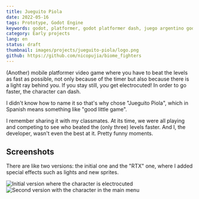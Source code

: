 ```yaml
---
title: Jueguito Piola
date: 2022-05-16
tags: Prototype, Godot Engine
keywords: godot, platformer, godot platformer dash, juego argentino godot
category: Early projects
lang: en
status: draft
thumbnail: images/projects/jueguito-piola/logo.png
github: https://github.com/nicopujia/biome_fighters
---
```


(Another) mobile platformer video game where you have to beat the levels as fast as possible, not only because of the timer but also because there is a light ray behind you. If you stay still, you get electrocuted! In order to go faster, the character can dash.

I didn't know how to name it so that's why chose "Jueguito Piola", which in Spanish means something like "good little game".

I remember sharing it with my classmates. At its time, we were all playing and competing to see who beated the (only three) levels faster. And I, the developer, wasn't even the best at it. Pretty funny moments.

## Screenshots

There are like two versions: the initial one and the "RTX" one, where I added special effects such as lights and new sprites.

![Initial version where the character is electrocuted]({static}/images/projects/jueguito-piola/v1-electrocuted.jpg)
![Second version with the character in the main menu]({static}/images/projects/jueguito-piola/v2-main-menu.jpg)
